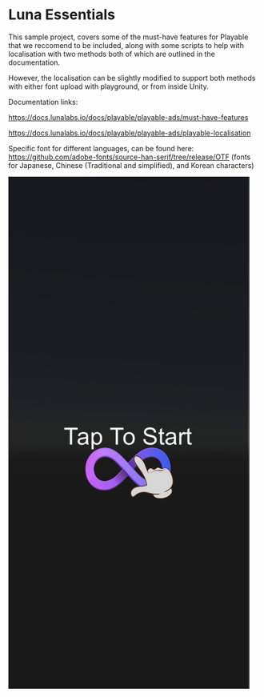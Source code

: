 # Luna Essentials

This sample project, covers some of the must-have features for Playable that we reccomend to be included, along with some scripts to help with localisation with two methods both of which are outlined in the documentation. 

However, the localisation can be slightly modified to support both methods with either font upload with playground, or from inside Unity.

Documentation links:

https://docs.lunalabs.io/docs/playable/playable-ads/must-have-features

https://docs.lunalabs.io/docs/playable/playable-ads/playable-localisation

Specific font for different languages, can be found here: https://github.com/adobe-fonts/source-han-serif/tree/release/OTF
(fonts for Japanese, Chinese (Traditional and simplified), and Korean characters)

![](LunaEssentials.gif)
